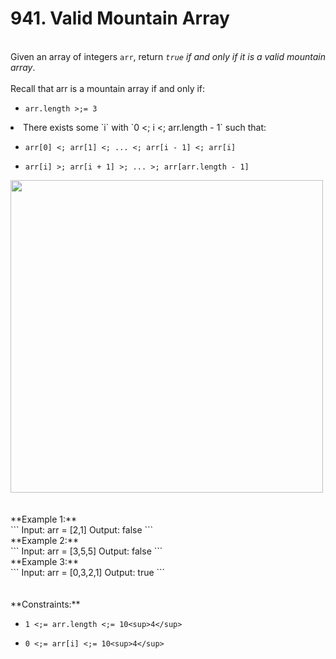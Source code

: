 # 941. Valid Mountain Array

<br />Given an array of integers `arr`, return <em>`true` if and only if it is a valid mountain array</em>.<br />
<br />Recall that arr is a mountain array if and only if:<br />

* `arr.length >;= 3`

<li>There exists some `i` with `0 <; i <; arr.length - 1` such that:
	
* `arr[0] <; arr[1] <; ... <; arr[i - 1] <; arr[i] `

* `arr[i] >; arr[i + 1] >; ... >; arr[arr.length - 1]`


</li>

<img src="https://assets.leetcode.com/uploads/2019/10/20/hint_valid_mountain_array.png" width="500"/>
<br /> <br />
<br />**Example 1:**<br />
```
Input: arr = [2,1]
Output: false
```<br />**Example 2:**<br />
```
Input: arr = [3,5,5]
Output: false
```<br />**Example 3:**<br />
```
Input: arr = [0,3,2,1]
Output: true
```
<br /> <br />
<br />**Constraints:**<br />

* `1 <;= arr.length <;= 10<sup>4</sup>`

* `0 <;= arr[i] <;= 10<sup>4</sup>`